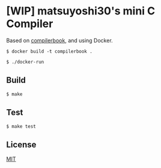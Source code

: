# [WIP] matsuyoshi30's mini C Compiler

Based on [compilerbook](https://www.sigbus.info/compilerbook), and using Docker.

```
$ docker build -t compilerbook .

$ ./docker-run
```

## Build

```
$ make
```

## Test

```
$ make test
```

## License

[MIT](./LICENSE)
